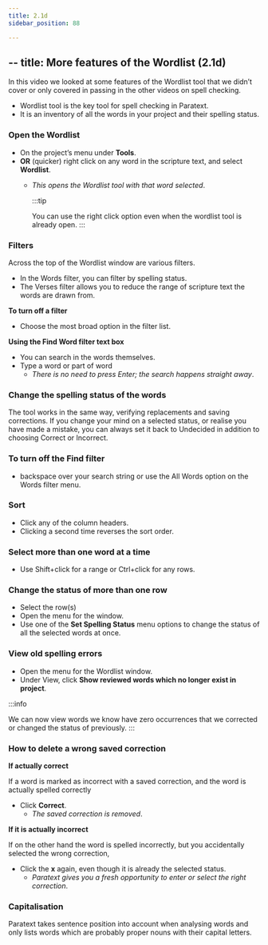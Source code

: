 ```yaml
---
title: 2.1d
sidebar_position: 88

---
```




## -- title: More features of the Wordlist (2.1d)


In this video we looked at some features of the Wordlist tool that we didn’t cover or only covered in passing in the other videos on spell checking.

- Wordlist tool is the key tool for spell checking in Paratext.
- It is an inventory of all the words in your project and their spelling status.

### Open the Wordlist

- On the project’s menu under **Tools**.
- **OR** (quicker) right click on any word in the scripture text, and select **Wordlist**.
	- _This opens the Wordlist tool with that word selected_.

		:::tip


		You can use the right click option even when the wordlist tool is already open. :::


### Filters


Across the top of the Wordlist window are various filters.

- In the Words filter, you can filter by spelling status.
- The Verses filter allows you to reduce the range of scripture text the words are drawn from.

**To turn off a filter**

- Choose the most broad option in the filter list.

**Using the Find Word filter text box**

- You can search in the words themselves.
- Type a word or part of word
	- _There is no need to press Enter; the search happens straight away_.

### Change the spelling status of the words


The tool works in the same way, verifying replacements and saving corrections. If you change your mind on a selected status, or realise you have made a mistake, you can always set it back to Undecided in addition to choosing Correct or Incorrect.


### To turn off the Find filter

- backspace over your search string or use the All Words option on the Words filter menu.

### Sort

- Click any of the column headers.
- Clicking a second time reverses the sort order.

### Select more than one word at a time

- Use Shift+click for a range or Ctrl+click for any rows.

### Change the status of more than one row

- Select the row(s)
- Open the menu for the window.
- Use one of the **Set Spelling Status** menu options to change the status of all the selected words at once.

### View old spelling errors

- Open the menu for the Wordlist window.
- Under View, click **Show reviewed words which no longer exist in project**.

:::info


We can now view words we know have zero occurrences that we corrected or changed the status of previously. :::


### How to delete a wrong saved correction


**If actually correct**


If a word is marked as incorrect with a saved correction, and the word is actually spelled correctly

- Click **Correct**.
	- _The saved correction is removed_.

**If it is actually incorrect**


If on the other hand the word is spelled incorrectly, but you accidentally selected the wrong correction,

- Click the **x** again, even though it is already the selected status.
	- _Paratext gives you a fresh opportunity to enter or select the right correction_.

### Capitalisation


Paratext takes sentence position into account when analysing words and only lists words which are probably proper nouns with their capital letters.

